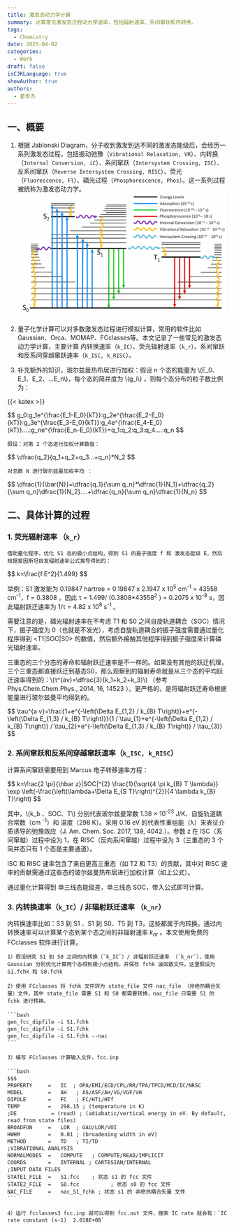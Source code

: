 ```yaml
---
title: 激发态动力学计算
summary: 计算常见激发态过程动力学速率，包括辐射速率、系间窜跃和内转换。
tags:
  - Chemistry
date: 2025-04-02
categories:
  - Work
draft: false
isCJKLanguage: true
showAuthor: true
authors:
  - 葛世杰
---
```


## 一、概要

1. 根据 Jablonski Diagram，分子收到激发到达不同的激发态能级后，会经历一系列激发态过程，包括振动弛豫（`Vibrational Relaxation, VR`）、内转换（`Internal Conversion, iC`）、系间窜跃（`Intersystem Crossing, ISC`）、反系间窜跃（`Reverse Intersystem Crossing, RISC`）、荧光（`Fluorescence, Fl`）、磷光过程（`Phosphorescence, Phos`）。这一系列过程被统称为激发态动力学。
![Fig1](assets/Fig1.png)

2. 量子化学计算可以对多数激发态过程进行模拟计算，常用的软件比如 Gaussian、Orca、MOMAP、FCclasses等。本文记录了一些常见的激发态动力学计算，主要计算 内转换速率（`k_IC`）、荧光辐射速率（`k_r`）、系间窜跃和反系间穿越窜跃速率（`k_ISC, k_RISC`）。

3. 补充额外的知识，玻尔兹曼热布居进行加权：假设 n 个态的能量为 \\(E_0、E_1、E_2、...E_n\\)，每个态的简并度为 \\(g_i\\) ，则每个态分布的粒子数比例为：

{{< katex >}}
<div>$$
g_0:g_1e^{\frac{E_1-E_0}{kT}}:g_2e^{\frac{E_2-E_0}{kT}}:g_3e^{\frac{E_3-E_0}{kT}}:g_4e^{\frac{E_4-E_0}{kT}}....:g_ne^{\frac{E_n-E_0}{kT}}=q_1:q_2:q_3:q_4....:q_n
$$<div>

    假设：对第 2 个态进行加权计算数值：

<div>$$
\dfrac{q_2}{q_1+q_2+q_3...+q_n}*N_2
$$<div>

    对总数 N 进行玻尔兹曼加权平均 ：

<div>$$
\dfrac{1}{\bar{N}}=\dfrac{q_1}{\sum q_n}*\dfrac{1}{N_1}+\dfrac{q_2}{\sum q_n}\dfrac{1}{N_2}....+\dfrac{q_n}{\sum q_n}\dfrac{1}{N_n}
$$<div>

## 二、具体计算的过程

### 1. 荧光辐射速率 （`k_r`）

    借助量化程序，优化 S1 态的极小点结构，得到 S1 的振子强度 f 和 激发态能级 E，然后根据爱因斯坦自发辐射速率公式推导得到的：

<div>$$
k=\frac{f·E^2}{1.499}
$$<div>

 举例：S1 激发能为 0.19847 hartree \= 0.19847 x 2.1947 x  10<sup>5</sup>  cm<sup>-1</sup> \= 43558 cm<sup>-1</sup>，f \= 0.3808 。因此 τ \= 1.499/ (0.3808\*43558<sup>2</sup> ) \= 0.2075 x 10<sup>-8</sup> s，因此辐射跃迁速率为 1/τ \= 4.82 x 10<sup>8</sup> s<sup>-1</sup> 。

需要注意的是，磷光辐射速率在不考虑 T1 和 S0 之间自旋轨道耦合（SOC）情况下，振子强度为 0（也就是不发光），考虑自旋轨道耦合的振子强度需要通过量化程序得到 <T1|SOC|S0> 的数值，然后额外接触其他程序得到振子强度来计算磷光辐射速率。
    

三重态的三个分态的寿命和辐射跃迁速率是不一样的。如果没有其他的跃迁机理，三个三重态都直接跃迁到基态S0，那么观察到的辐射寿命就是从三个态的平均跃迁速率得到的：\\(τ^{av}=\dfrac{3}{k_1+k_2+k_3}\\) （参考 Phys.Chem.Chem.Phys., 2014, 16, 14523 ）。更严格的，是将辐射跃迁寿命根据能量进行玻尔兹曼平均得到的。
    

<div>$$
\tau^{a v}=\frac{1+e^{-\left(\Delta E_{1,2} / k_{B} T\right)}+e^{-\left(\Delta E_{1,3} / k_{B} T\right)}}{1 / \tau_{1}+e^{-\left(\Delta E_{1,2} / k_{B} T\right)} / \tau_{2}+e^{-\left(\Delta E_{1,3} / k_{B} T\right)} / \tau_{3}}
$$<div>

    

### 2. 系间窜跃和反系间穿越窜跃速率（`k_ISC, k_RISC`）

计算系间窜跃需要用到 Marcus 电子转移速率方程：

<div>$$
k=\frac{2 \pi}{\hbar z}|SOC|^{2} \frac{1}{\sqrt{4 \pi k_{B} T \lambda}} \exp \left(-\frac{\left(\lambda+\Delta E_{S T}\right)^{2}}{4 \lambda k_{B} T}\right)
$$<div>

其中，\\(k_b 、SOC、T\\) 分别代表玻尔兹曼常数 1.38 × 10<sup>-23</sup> J/K、自旋轨道耦合常数（cm <sup>-1</sup>）和 温度（298 K）。采用 0.16 eV 的代表性重组能（λ）来表征介质诱导的弛豫效应（J. Am. Chem. Soc. 2017, 139, 4042.）。参数 z 在 ISC（系间窜越）过程中设为 1，在 RISC（反向系间窜越）过程中设为 3（三重态的 3 个简并态只有 1 个态是主要通道）。

ISC 和 RISC 速率包含了来自更高三重态（如 T2 和 T3）的贡献，其中对 RISC 速率的贡献需通过这些态的玻尔兹曼热布居进行加权计算（如上公式）。


通过量化计算得到 单三线态能级差，单三线态 SOC，带入公式即可计算。

### 3. 内转换速率（`k_IC`）/ 非辐射跃迁速率 （`k_nr`）

内转换速率比如：S3 到 S1 、S1 到 S0、T5 到 T3，这些都属于内转换。通过内转换速率可以计算某个态到某个态之间的非辐射速率 $k_{nr}$ 。本文使用免费的 FCclasses 软件进行计算。

    1）假设研究 S1 到 S0 之间的内转换（`k_IC`）/ 非辐射跃迁速率 （`k_nr`），使用 Gaussian 分别优化计算两个态得到极小点结构，并保存 fchk 波函数文件。这里假设为 S1.fchk 和 S0.fchk

    2）使用 FCclasses 将 fchk 文件转为 state_file 文件 nac_file （非绝热耦合矢量）文件，其中 state_file 需要 S1 和 S0 都需要转换，nac_file 只需要 S1 的 fchk 进行转换。

    ```bash
    gen_fcc_dipfile -i S1.fchk
    gen_fcc_dipfile -i S1.fchk
    gen_fcc_dipfile -i S1.fchk --nac
    ```

    3）编写 FCclasses 计算输入文件，fcc.inp

    ```bash
    $$$
    PROPERTY     =   IC  ; OPA/EMI/ECD/CPL/RR/TPA/TPCD/MCD/IC/NRSC
    MODEL        =   AH   ; AS/ASF/AH/VG/VGF/VH
    DIPOLE       =   FC   ; FC/HTi/HTf
    TEMP         =   298.15 ; (temperature in K) 
    ;DE           = (read) ; (adiabatic/vertical energy in eV. By default, read from state files) 
    BROADFUN     =   LOR  ; GAU/LOR/VOI
    HWHM         =   0.01 ; (broadening width in eV)
    METHOD       =   TD   ; TI/TD
    ;VIBRATIONAL ANALYSIS 
    NORMALMODES  =   COMPUTE   ; COMPUTE/READ/IMPLICIT
    COORDS       =   INTERNAL ; CARTESIAN/INTERNAL
    ;INPUT DATA FILES 
    STATE1_FILE  =   S1.fcc    ; 状态 s1 的 fcc 文件
    STATE2_FILE  =   S0.fcc          ; 状态 s0 的 fcc 文件
    NAC_FILE     =   nac_S1_fchk ; 状态 s1 的 非绝热耦合矢量 文件
    ```

    4）运行 fcclasses3 fcc.inp 就可以得到 fcc.out 文件，搜索 IC rate 就会有：`IC rate constant (s-1)  2.018E+08`



